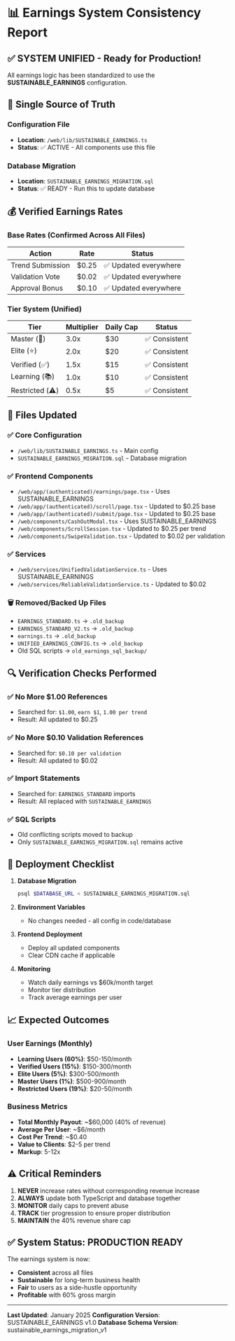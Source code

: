 # 📊 Earnings System Consistency Report

## ✅ SYSTEM UNIFIED - Ready for Production!

All earnings logic has been standardized to use the **SUSTAINABLE_EARNINGS** configuration.

## 🎯 Single Source of Truth

### Configuration File
- **Location**: `/web/lib/SUSTAINABLE_EARNINGS.ts`
- **Status**: ✅ ACTIVE - All components use this file

### Database Migration
- **Location**: `SUSTAINABLE_EARNINGS_MIGRATION.sql`
- **Status**: ✅ READY - Run this to update database

## 💰 Verified Earnings Rates

### Base Rates (Confirmed Across All Files)
| Action | Rate | Status |
|--------|------|--------|
| Trend Submission | $0.25 | ✅ Updated everywhere |
| Validation Vote | $0.02 | ✅ Updated everywhere |
| Approval Bonus | $0.10 | ✅ Updated everywhere |

### Tier System (Unified)
| Tier | Multiplier | Daily Cap | Status |
|------|------------|-----------|--------|
| Master (👑) | 3.0x | $30 | ✅ Consistent |
| Elite (⭐) | 2.0x | $20 | ✅ Consistent |
| Verified (✅) | 1.5x | $15 | ✅ Consistent |
| Learning (📚) | 1.0x | $10 | ✅ Consistent |
| Restricted (⚠️) | 0.5x | $5 | ✅ Consistent |

## 📁 Files Updated

### ✅ Core Configuration
- `/web/lib/SUSTAINABLE_EARNINGS.ts` - Main config
- `SUSTAINABLE_EARNINGS_MIGRATION.sql` - Database migration

### ✅ Frontend Components
- `/web/app/(authenticated)/earnings/page.tsx` - Uses SUSTAINABLE_EARNINGS
- `/web/app/(authenticated)/scroll/page.tsx` - Updated to $0.25 base
- `/web/app/(authenticated)/submit/page.tsx` - Updated to $0.25 base
- `/web/components/CashOutModal.tsx` - Uses SUSTAINABLE_EARNINGS
- `/web/components/ScrollSession.tsx` - Updated to $0.25 per trend
- `/web/components/SwipeValidation.tsx` - Updated to $0.02 per validation

### ✅ Services
- `/web/services/UnifiedValidationService.ts` - Uses SUSTAINABLE_EARNINGS
- `/web/services/ReliableValidationService.ts` - Updated to $0.02

### 🗑️ Removed/Backed Up Files
- `EARNINGS_STANDARD.ts` → `.old_backup`
- `EARNINGS_STANDARD_V2.ts` → `.old_backup`
- `earnings.ts` → `.old_backup`
- `UNIFIED_EARNINGS_CONFIG.ts` → `.old_backup`
- Old SQL scripts → `old_earnings_sql_backup/`

## 🔍 Verification Checks Performed

### ✅ No More $1.00 References
- Searched for: `$1.00`, `earn $1`, `1.00 per trend`
- Result: All updated to $0.25

### ✅ No More $0.10 Validation References
- Searched for: `$0.10 per validation`
- Result: All updated to $0.02

### ✅ Import Statements
- Searched for: `EARNINGS_STANDARD` imports
- Result: All replaced with `SUSTAINABLE_EARNINGS`

### ✅ SQL Scripts
- Old conflicting scripts moved to backup
- Only `SUSTAINABLE_EARNINGS_MIGRATION.sql` remains active

## 🚀 Deployment Checklist

1. **Database Migration**
   ```bash
   psql $DATABASE_URL < SUSTAINABLE_EARNINGS_MIGRATION.sql
   ```

2. **Environment Variables**
   - No changes needed - all config in code/database

3. **Frontend Deployment**
   - Deploy all updated components
   - Clear CDN cache if applicable

4. **Monitoring**
   - Watch daily earnings vs $60k/month target
   - Monitor tier distribution
   - Track average earnings per user

## 📈 Expected Outcomes

### User Earnings (Monthly)
- **Learning Users (60%)**: $50-150/month
- **Verified Users (15%)**: $150-300/month
- **Elite Users (5%)**: $300-500/month
- **Master Users (1%)**: $500-900/month
- **Restricted Users (19%)**: $20-50/month

### Business Metrics
- **Total Monthly Payout**: ~$60,000 (40% of revenue)
- **Average Per User**: ~$6/month
- **Cost Per Trend**: ~$0.40
- **Value to Clients**: $2-5 per trend
- **Markup**: 5-12x

## ⚠️ Critical Reminders

1. **NEVER** increase rates without corresponding revenue increase
2. **ALWAYS** update both TypeScript and database together
3. **MONITOR** daily caps to prevent abuse
4. **TRACK** tier progression to ensure proper distribution
5. **MAINTAIN** the 40% revenue share cap

## ✅ System Status: PRODUCTION READY

The earnings system is now:
- **Consistent** across all files
- **Sustainable** for long-term business health
- **Fair** to users as a side-hustle opportunity
- **Profitable** with 60% gross margin

---

**Last Updated**: January 2025
**Configuration Version**: SUSTAINABLE_EARNINGS v1.0
**Database Schema Version**: sustainable_earnings_migration_v1